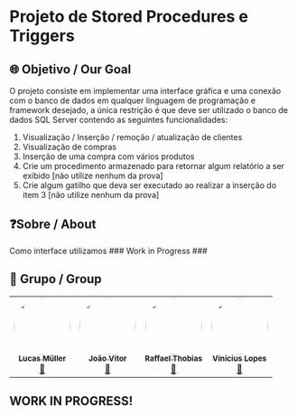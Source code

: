 # Projeto de Stored Procedures e Triggers
## 🌐 Objetivo / Our Goal

O projeto consiste em implementar uma interface gráfica e uma conexão com o banco de dados em qualquer linguagem de programação e framework desejado, a única restrição é que deve ser utilizado o banco de dados SQL Server contendo as seguintes funcionalidades:

1. Visualização / Inserção / remoção / atualização de clientes
2. Visualização de compras
3. Inserção de uma compra com vários produtos
4. Crie um procedimento armazenado para retornar algum relatório a ser exibido [não utilize nenhum da prova]
5. Crie algum gatilho que deva ser executado ao realizar a inserção do item 3 [não utilize nenhum da prova]


## ❓Sobre / About

Como interface utilizamos ### Work in Progress ###


## 👥 Grupo / Group

<table>
  <tr>
    <td align="center"><a href="https://github.com/LucasmullerC"><img style="border-radius: 50%;" src="https://lucasmullerc.github.io/ClimaEmCasa/img/foto%20muller.png" width="100px;" alt=""/><br /><sub><b>Lucas Müller</b></sub></a><br /><a href="https://github.com/LucasmullerC" title="Rocketseat">🚀</a></td>
    <td align="center"><a href="https://github.com/AngelomBot"><img style="border-radius: 50%;" src="https://lucasmullerc.github.io/ClimaEmCasa/img/foto%20joao.png" width="100px;" alt=""/><br /><sub><b>João Vitor</b></sub></a><br /><a href="https://github.com/AngelomBot" title="Rocketseat">🚀</a></td>
    <td align="center"><a href="https://github.com/dashp21"><img style="border-radius: 50%;" src="https://lucasmullerc.github.io/ClimaEmCasa/img/foto%20thobias.png" width="100px;" alt=""/><br /><sub><b>Raffael Thobias</b></sub></a><br /><a href="https://github.com/dashp21" title="Rocketseat">🚀</a></td>
    <td align="center"><a href="https://github.com/ViniLopes87"><img style="border-radius: 50%;" src="https://avatars.githubusercontent.com/u/71892190?v=4" width="100px;" alt=""/><br /><sub><b>Vinícius Lopes</b></sub></a><br /><a href="https://github.com/ViniLopes87" title="Rocketseat">🚀</a></td>
  </tr>
</table>

## WORK IN PROGRESS!
